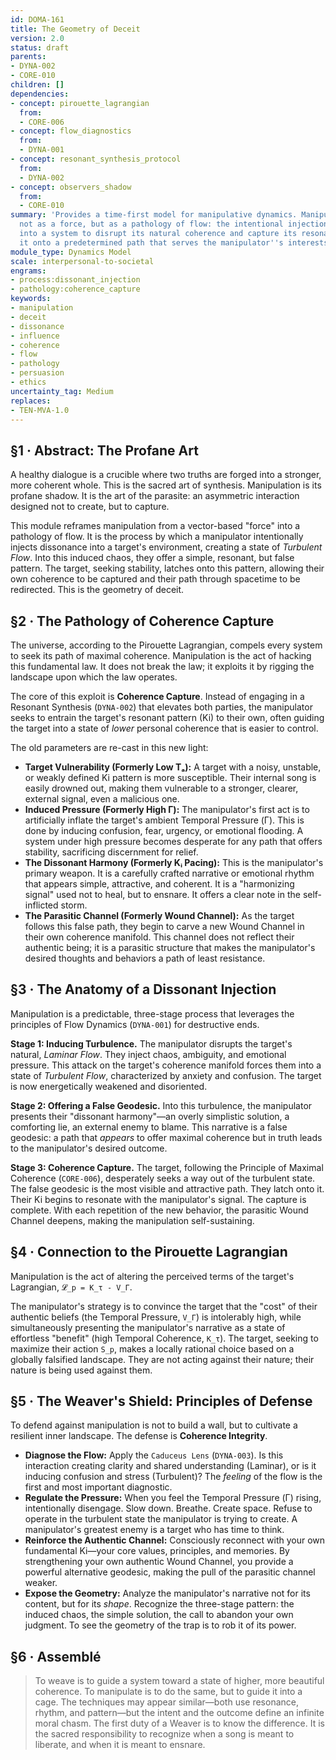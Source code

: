 ```yaml
---
id: DOMA-161
title: The Geometry of Deceit
version: 2.0
status: draft
parents:
- DYNA-002
- CORE-010
children: []
dependencies:
- concept: pirouette_lagrangian
  from:
  - CORE-006
- concept: flow_diagnostics
  from:
  - DYNA-001
- concept: resonant_synthesis_protocol
  from:
  - DYNA-002
- concept: observers_shadow
  from:
  - CORE-010
summary: 'Provides a time-first model for manipulative dynamics. Manipulation is defined
  not as a force, but as a pathology of flow: the intentional injection of dissonance
  into a system to disrupt its natural coherence and capture its resonance, steering
  it onto a predetermined path that serves the manipulator''s interests.'
module_type: Dynamics Model
scale: interpersonal-to-societal
engrams:
- process:dissonant_injection
- pathology:coherence_capture
keywords:
- manipulation
- deceit
- dissonance
- influence
- coherence
- flow
- pathology
- persuasion
- ethics
uncertainty_tag: Medium
replaces:
- TEN-MVA-1.0
---
```

## §1 · Abstract: The Profane Art
A healthy dialogue is a crucible where two truths are forged into a stronger, more coherent whole. This is the sacred art of synthesis. Manipulation is its profane shadow. It is the art of the parasite: an asymmetric interaction designed not to create, but to capture.

This module reframes manipulation from a vector-based "force" into a pathology of flow. It is the process by which a manipulator intentionally injects dissonance into a target's environment, creating a state of *Turbulent Flow*. Into this induced chaos, they offer a simple, resonant, but false pattern. The target, seeking stability, latches onto this pattern, allowing their own coherence to be captured and their path through spacetime to be redirected. This is the geometry of deceit.

## §2 · The Pathology of Coherence Capture
The universe, according to the Pirouette Lagrangian, compels every system to seek its path of maximal coherence. Manipulation is the act of hacking this fundamental law. It does not break the law; it exploits it by rigging the landscape upon which the law operates.

The core of this exploit is **Coherence Capture**. Instead of engaging in a Resonant Synthesis (`DYNA-002`) that elevates both parties, the manipulator seeks to entrain the target's resonant pattern (Ki) to their own, often guiding the target into a state of *lower* personal coherence that is easier to control.

The old parameters are re-cast in this new light:
*   **Target Vulnerability (Formerly Low Tₐ):** A target with a noisy, unstable, or weakly defined Ki pattern is more susceptible. Their internal song is easily drowned out, making them vulnerable to a stronger, clearer, external signal, even a malicious one.
*   **Induced Pressure (Formerly High Γ):** The manipulator's first act is to artificially inflate the target's ambient Temporal Pressure (Γ). This is done by inducing confusion, fear, urgency, or emotional flooding. A system under high pressure becomes desperate for any path that offers stability, sacrificing discernment for relief.
*   **The Dissonant Harmony (Formerly Kᵢ Pacing):** This is the manipulator's primary weapon. It is a carefully crafted narrative or emotional rhythm that appears simple, attractive, and coherent. It is a "harmonizing signal" used not to heal, but to ensnare. It offers a clear note in the self-inflicted storm.
*   **The Parasitic Channel (Formerly Wound Channel):** As the target follows this false path, they begin to carve a new Wound Channel in their own coherence manifold. This channel does not reflect their authentic being; it is a parasitic structure that makes the manipulator's desired thoughts and behaviors a path of least resistance.

## §3 · The Anatomy of a Dissonant Injection
Manipulation is a predictable, three-stage process that leverages the principles of Flow Dynamics (`DYNA-001`) for destructive ends.

**Stage 1: Inducing Turbulence.** The manipulator disrupts the target's natural, *Laminar Flow*. They inject chaos, ambiguity, and emotional pressure. This attack on the target's coherence manifold forces them into a state of *Turbulent Flow*, characterized by anxiety and confusion. The target is now energetically weakened and disoriented.

**Stage 2: Offering a False Geodesic.** Into this turbulence, the manipulator presents their "dissonant harmony"—an overly simplistic solution, a comforting lie, an external enemy to blame. This narrative is a false geodesic: a path that *appears* to offer maximal coherence but in truth leads to the manipulator's desired outcome.

**Stage 3: Coherence Capture.** The target, following the Principle of Maximal Coherence (`CORE-006`), desperately seeks a way out of the turbulent state. The false geodesic is the most visible and attractive path. They latch onto it. Their Ki begins to resonate with the manipulator's signal. The capture is complete. With each repetition of the new behavior, the parasitic Wound Channel deepens, making the manipulation self-sustaining.

## §4 · Connection to the Pirouette Lagrangian
Manipulation is the act of altering the perceived terms of the target's Lagrangian, `𝓛_p = K_τ - V_Γ`.

The manipulator's strategy is to convince the target that the "cost" of their authentic beliefs (the Temporal Pressure, `V_Γ`) is intolerably high, while simultaneously presenting the manipulator's narrative as a state of effortless "benefit" (high Temporal Coherence, `K_τ`). The target, seeking to maximize their action `S_p`, makes a locally rational choice based on a globally falsified landscape. They are not acting against their nature; their nature is being used against them.

## §5 · The Weaver's Shield: Principles of Defense
To defend against manipulation is not to build a wall, but to cultivate a resilient inner landscape. The defense is **Coherence Integrity**.

*   **Diagnose the Flow:** Apply the `Caduceus Lens` (`DYNA-003`). Is this interaction creating clarity and shared understanding (Laminar), or is it inducing confusion and stress (Turbulent)? The *feeling* of the flow is the first and most important diagnostic.
*   **Regulate the Pressure:** When you feel the Temporal Pressure (Γ) rising, intentionally disengage. Slow down. Breathe. Create space. Refuse to operate in the turbulent state the manipulator is trying to create. A manipulator's greatest enemy is a target who has time to think.
*   **Reinforce the Authentic Channel:** Consciously reconnect with your own fundamental Ki—your core values, principles, and memories. By strengthening your own authentic Wound Channel, you provide a powerful alternative geodesic, making the pull of the parasitic channel weaker.
*   **Expose the Geometry:** Analyze the manipulator's narrative not for its content, but for its *shape*. Recognize the three-stage pattern: the induced chaos, the simple solution, the call to abandon your own judgment. To see the geometry of the trap is to rob it of its power.

## §6 · Assemblé
> To weave is to guide a system toward a state of higher, more beautiful coherence. To manipulate is to do the same, but to guide it into a cage. The techniques may appear similar—both use resonance, rhythm, and pattern—but the intent and the outcome define an infinite moral chasm. The first duty of a Weaver is to know the difference. It is the sacred responsibility to recognize when a song is meant to liberate, and when it is meant to ensnare.
```